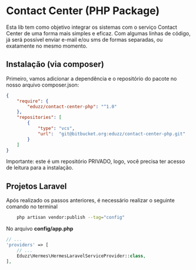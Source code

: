 # Contact Center (PHP Package)

Esta lib tem como objetivo integrar os sistemas com o serviço Contact Center de uma forma mais simples e eficaz. Com algumas linhas de código, já será possível enviar e-mail e/ou sms de formas separadas, ou exatamente no mesmo momento.

## Instalação (via composer)

Primeiro, vamos adicionar a dependência e o repositório do pacote no nosso arquivo composer.json:


```json
{
    "require": {
        "eduzz/contact-center-php": "^1.0"
    },
    "repositories": [
        {
            "type": "vcs",
            "url":  "git@bitbucket.org:eduzz/contact-center-php.git"
        }
    ]
}
```

Importante: este é um repositório PRIVADO, logo, você precisa ter acesso de leitura para a instalação.

## Projetos Laravel

Após realizado os passos anteriores, é necessário realizar o seguinte comando no terminal

```sh
    php artisan vendor:publish --tag="config"
```

No arquivo **config/app.php**

```php
// ...
'providers' => [
    // ...
    Eduzz\Hermes\HermesLaravelServiceProvider::class,
],
```
